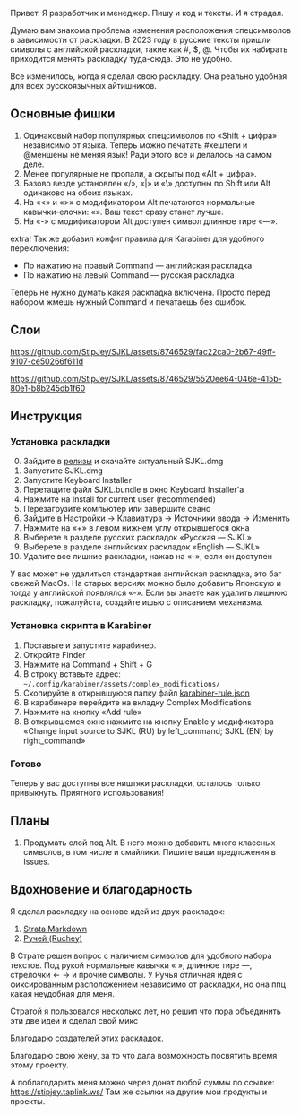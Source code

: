 Привет. Я разработчик и менеджер. Пишу и код и тексты. И я страдал.

Думаю вам знакома проблема изменения расположения спецсимволов в зависимости от раскладки. В 2023 году в русские тексты пришли символы с английской раскладки, такие как #, $, @. Чтобы их набирать приходится менять раскладку туда-сюда. Это не удобно.

Все изменилось, когда я сделал свою раскладку. Она реально удобная для всех русскоязычных айтишников.

## Основные фишки
1. Одинаковый набор популярных спецсимволов по «Shift + цифра» независимо от языка. Теперь можно печатать #хештеги и @меншены не меняя язык! Ради этого все и делалось на самом деле.
2. Менее популярные не пропали, а скрыты под «Alt + цифра».
3. Базово везде установлен «/», «|» и «\» доступны по Shift или Alt одинаково на обоих языках.
4. На «<» и «>» с модификатором Alt печатаются нормальные кавычки-елочки: «». Ваш текст сразу станет лучше.
5. На «-» с модификатором Alt доступен символ длинное тире «—».

extra! Так же добавил конфиг правила для Karabiner для удобного переключения:
- По нажатию на правый Command — английская раскладка
- По нажатию на левый Command — русская раскладка

Теперь не нужно думать какая раскладка включена. Просто перед набором жмешь нужный Command и печатаешь без ошибок.

## Слои

https://github.com/StipJey/SJKL/assets/8746529/fac22ca0-2b67-49ff-9107-ce50266f611d


https://github.com/StipJey/SJKL/assets/8746529/5520ee64-046e-415b-80e1-b8b245db1f60


## Инструкция
### Установка раскладки
0. Зайдите в [релизы](https://github.com/StipJey/SJKL/releases) и скачайте актуальный SJKL.dmg
1. Запустите SJKL.dmg
2. Запустите Keyboard Installer
3. Перетащите файл SJKL.bundle в окно Keyboard Installer'а
4. Нажмите на Install for current user (recommended)
5. Перезагрузите компьютер или завершите сеанс
6. Зайдите в Настройки → Клавиатура → Источники ввода → Изменить
7. Нажмите на «+» в левом нижнем углу открывшегося окна
8. Выберете в разделе русских раскладок «Русская — SJKL»
9. Выберете в разделе английских раскладок «English — SJKL»
10. Удалите все лишние раскладки, нажав на «-», если он доступен

У вас может не удалиться стандартная английская раскладка, это баг свежей MacOs. На старых версиях можно было добавить Японскую и тогда у английской появлялся «-». Если вы знаете как удалить лишнюю раскладку, пожалуйста, создайте ишью с описанием механизма.
 
### Установка скрипта в Karabiner
1. Поставьте и запустите карабинер.
2. Откройте Finder
3. Нажмите на Command + Shift + G
4. В строку вставьте адрес: `~/.config/karabiner/assets/complex_modifications/`
5. Скопируйте в открывшуюся папку файл [karabiner-rule.json](karabiner-rule.json)
6. В карабинере перейдите на вкладку Complex Modifications
7. Нажмите на кнопку «Add rule»
8. В открывшемся окне нажмите на кнопку Enable у модификатора «Change input source to SJKL (RU) by left_command; SJKL (EN) by right_command»

### Готово

Теперь у вас доступны все ништяки раскладки, осталось только привыкнуть.
Приятного использования!

## Планы
1. Продумать слой под Alt. В него можно добавить много классных символов, в том числе и смайлики. Пишите ваши предложения в Issues.

## Вдохновение и благодарность

Я сделал раскладку на основе идей из двух раскладок:
1. [Strata Markdown ](https://github.com/Atarity/Strata/tree/master)
2. [Ручей (Ruchey) ](https://github.com/a-projects/ruchey)

В Страте решен вопрос с наличием символов для удобного набора текстов. Под рукой нормальные кавычки « », длинное тире —, стрелочки ← → и прочие символы.
У Ручья отличная идея с фиксированным расположением независимо от раскладки, но она ппц какая неудобная для меня.

Стратой я пользовался несколько лет, но решил что пора объединить эти две идеи и сделал свой микс

Благодарю создателей этих раскладок.

Благодарю свою жену, за то что дала возможность посвятить время этому проекту.

А поблагодарить меня можно через донат любой суммы по ссылке: https://stipjey.taplink.ws/
Там же ссылки на другие мои продукты и проекты.
